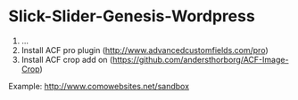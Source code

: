 # Slick-Slider-Genesis-Wordpress

1. ...
2. Install ACF pro plugin (http://www.advancedcustomfields.com/pro)
3. Install ACF crop add on (https://github.com/andersthorborg/ACF-Image-Crop)

Example: http://www.comowebsites.net/sandbox
